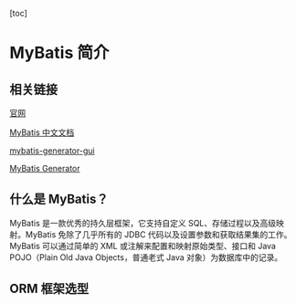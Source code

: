 [toc]



# MyBatis 简介

## 相关链接

[官网](https://blog.mybatis.org/)

[MyBatis 中文文档](https://mybatis.org/mybatis-3/zh/index.html)

[mybatis-generator-gui](https://github.com/zouzg/mybatis-generator-gui)

[MyBatis Generator](http://mybatis.org/generator/)



## 什么是 MyBatis？

MyBatis 是一款优秀的持久层框架，它支持自定义 SQL、存储过程以及高级映射。MyBatis 免除了几乎所有的 JDBC 代码以及设置参数和获取结果集的工作。MyBatis 可以通过简单的 XML 或注解来配置和映射原始类型、接口和 Java POJO（Plain Old Java Objects，普通老式 Java 对象）为数据库中的记录。



## ORM 框架选型